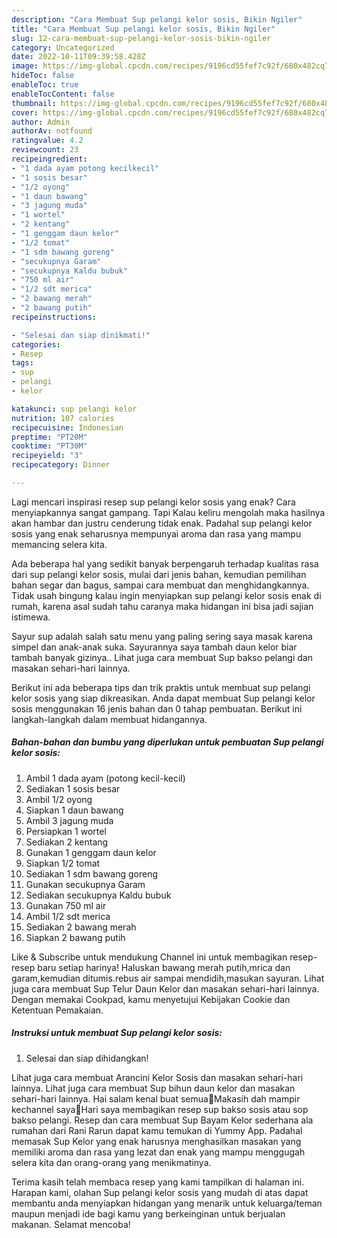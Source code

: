 ```yaml
---
description: "Cara Membuat Sup pelangi kelor sosis, Bikin Ngiler"
title: "Cara Membuat Sup pelangi kelor sosis, Bikin Ngiler"
slug: 12-cara-membuat-sup-pelangi-kelor-sosis-bikin-ngiler
category: Uncategorized
date: 2022-10-11T09:39:58.428Z
image: https://img-global.cpcdn.com/recipes/9196cd55fef7c92f/680x482cq70/sup-pelangi-kelor-sosis-foto-resep-utama.jpg
hideToc: false
enableToc: true
enableTocContent: false
thumbnail: https://img-global.cpcdn.com/recipes/9196cd55fef7c92f/680x482cq70/sup-pelangi-kelor-sosis-foto-resep-utama.jpg
cover: https://img-global.cpcdn.com/recipes/9196cd55fef7c92f/680x482cq70/sup-pelangi-kelor-sosis-foto-resep-utama.jpg
author: Admin
authorAv: notfound
ratingvalue: 4.2
reviewcount: 23
recipeingredient:
- "1 dada ayam potong kecilkecil"
- "1 sosis besar"
- "1/2 oyong"
- "1 daun bawang"
- "3 jagung muda"
- "1 wortel"
- "2 kentang"
- "1 genggam daun kelor"
- "1/2 tomat"
- "1 sdm bawang goreng"
- "secukupnya Garam"
- "secukupnya Kaldu bubuk"
- "750 ml air"
- "1/2 sdt merica"
- "2 bawang merah"
- "2 bawang putih"
recipeinstructions:

- "Selesai dan siap dinikmati!"
categories:
- Resep
tags:
- sup
- pelangi
- kelor

katakunci: sup pelangi kelor 
nutrition: 107 calories
recipecuisine: Indonesian
preptime: "PT20M"
cooktime: "PT30M"
recipeyield: "3"
recipecategory: Dinner

---
```



Lagi mencari inspirasi resep sup pelangi kelor sosis yang enak? Cara menyiapkannya sangat gampang. Tapi Kalau keliru mengolah maka hasilnya akan hambar dan justru cenderung tidak enak. Padahal sup pelangi kelor sosis yang enak seharusnya mempunyai aroma dan rasa yang mampu memancing selera kita.


Ada beberapa hal yang sedikit banyak berpengaruh terhadap kualitas rasa dari sup pelangi kelor sosis, mulai dari jenis bahan, kemudian pemilihan bahan segar dan bagus, sampai cara membuat dan menghidangkannya. Tidak usah bingung kalau ingin menyiapkan sup pelangi kelor sosis enak di rumah, karena asal sudah tahu caranya maka hidangan ini bisa jadi sajian istimewa.

Sayur sup adalah salah satu menu yang paling sering saya masak karena simpel dan anak-anak suka. Sayurannya saya tambah daun kelor biar tambah banyak gizinya.. Lihat juga cara membuat Sup bakso pelangi dan masakan sehari-hari lainnya.


Berikut ini ada beberapa tips dan trik praktis untuk membuat sup pelangi kelor sosis yang siap dikreasikan. Anda dapat membuat Sup pelangi kelor sosis menggunakan 16 jenis bahan dan 0 tahap pembuatan. Berikut ini langkah-langkah dalam membuat hidangannya.

<!--inarticleads1-->

##### Bahan-bahan dan bumbu yang diperlukan untuk pembuatan Sup pelangi kelor sosis:

1. Ambil 1 dada ayam (potong kecil-kecil)
1. Sediakan 1 sosis besar
1. Ambil 1/2 oyong
1. Siapkan 1 daun bawang
1. Ambil 3 jagung muda
1. Persiapkan 1 wortel
1. Sediakan 2 kentang
1. Gunakan 1 genggam daun kelor
1. Siapkan 1/2 tomat
1. Sediakan 1 sdm bawang goreng
1. Gunakan secukupnya Garam
1. Sediakan secukupnya Kaldu bubuk
1. Gunakan 750 ml air
1. Ambil 1/2 sdt merica
1. Sediakan 2 bawang merah
1. Siapkan 2 bawang putih


Like &amp; Subscribe untuk mendukung Channel ini untuk membagikan resep-resep baru setiap harinya! Haluskan bawang merah putih,mrica dan garam,kemudian ditumis.rebus air sampai mendidih,masukan sayuran. Lihat juga cara membuat Sup Telur Daun Kelor dan masakan sehari-hari lainnya. Dengan memakai Cookpad, kamu menyetujui Kebijakan Cookie dan Ketentuan Pemakaian. 

<!--inarticleads2-->

##### Instruksi untuk membuat Sup pelangi kelor sosis:


1. Selesai dan siap dihidangkan!

Lihat juga cara membuat Arancini Kelor Sosis dan masakan sehari-hari lainnya. Lihat juga cara membuat Sup bihun daun kelor dan masakan sehari-hari lainnya. Hai salam kenal buat semua🙏Makasih dah mampir kechannel saya🤗Hari saya membagikan resep sup bakso sosis atau sop bakso pelangi. Resep dan cara membuat Sup Bayam Kelor sederhana ala rumahan dari Rani Rarun dapat kamu temukan di Yummy App. Padahal memasak Sup Kelor yang enak harusnya menghasilkan masakan yang memiliki aroma dan rasa yang lezat dan enak yang mampu menggugah selera kita dan orang-orang yang menikmatinya. 

Terima kasih telah membaca resep yang kami tampilkan di halaman ini. Harapan kami, olahan Sup pelangi kelor sosis yang mudah di atas dapat membantu anda menyiapkan hidangan yang menarik untuk keluarga/teman maupun menjadi ide bagi kamu yang berkeinginan untuk berjualan makanan. Selamat mencoba!
